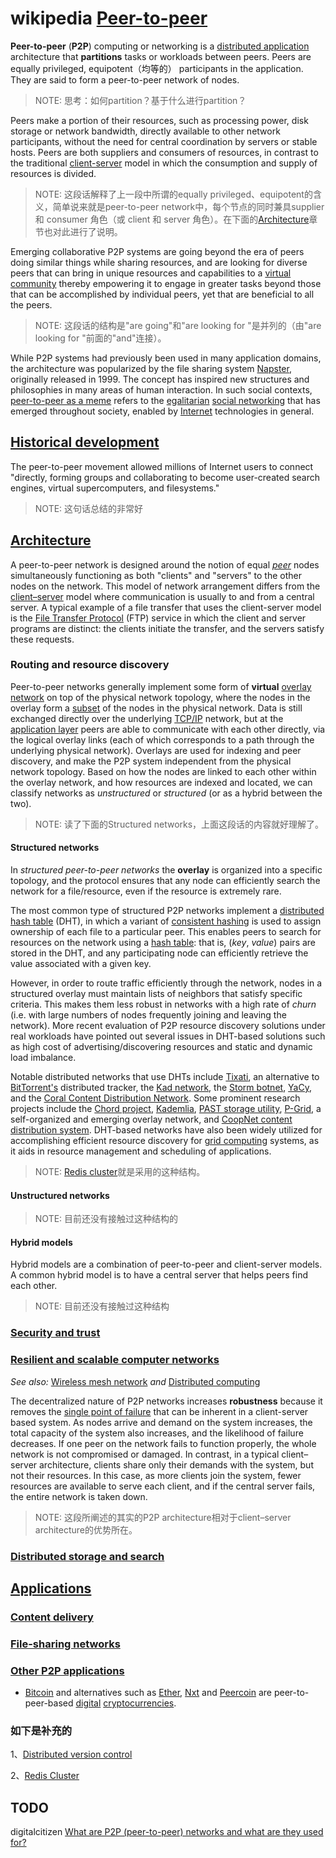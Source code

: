 # wikipedia [Peer-to-peer](https://en.wikipedia.org/wiki/Peer-to-peer)



**Peer-to-peer** (**P2P**) computing or networking is a [distributed application](https://en.wikipedia.org/wiki/Distributed_application) architecture that **partitions** tasks or workloads between peers. Peers are equally privileged, equipotent（均等的） participants in the application. They are said to form a peer-to-peer network of nodes.

> NOTE: 思考：如何partition？基于什么进行partition？

Peers make a portion of their resources, such as processing power, disk storage or network bandwidth, directly available to other network participants, without the need for central coordination by servers or stable hosts. Peers are both suppliers and consumers of resources, in contrast to the traditional [client-server](https://en.wikipedia.org/wiki/Client-server) model in which the consumption and supply of resources is divided. 

> NOTE: 这段话解释了上一段中所谓的equally privileged、equipotent的含义，简单说来就是peer-to-peer network中，每个节点的同时兼具supplier 和 consumer 角色（或 client 和 server 角色）。在下面的[Architecture](https://en.wikipedia.org/wiki/Peer-to-peer#Architecture)章节也对此进行了说明。

Emerging collaborative P2P systems are going beyond the era of peers doing similar things while sharing resources, and are looking for diverse peers that can bring in unique resources and capabilities to a [virtual community](https://en.wikipedia.org/wiki/Virtual_community) thereby empowering it to engage in greater tasks beyond those that can be accomplished by individual peers, yet that are beneficial to all the peers. 

> NOTE: 这段话的结构是"are going"和"are looking for "是并列的（由"are looking for "前面的"and"连接）。

While P2P systems had previously been used in many application domains, the architecture was popularized by the file sharing system [Napster](https://en.wikipedia.org/wiki/Napster), originally released in 1999. The concept has inspired new structures and philosophies in many areas of human interaction. In such social contexts, [peer-to-peer as a meme](https://en.wikipedia.org/wiki/Peer-to-peer_(meme)) refers to the [egalitarian](https://en.wikipedia.org/wiki/Egalitarianism) [social networking](https://en.wikipedia.org/wiki/Social_network) that has emerged throughout society, enabled by [Internet](https://en.wikipedia.org/wiki/Internet) technologies in general.

## [Historical development](https://en.wikipedia.org/wiki/Peer-to-peer#Historical_development)

The peer-to-peer movement allowed millions of Internet users to connect "directly, forming groups and collaborating to become user-created search engines, virtual supercomputers, and filesystems."

> NOTE: 这句话总结的非常好



## [Architecture](https://en.wikipedia.org/wiki/Peer-to-peer#Architecture)

A peer-to-peer network is designed around the notion of equal *[peer](https://en.wikipedia.org/wiki/Peer_group_(computer_networking))* nodes simultaneously functioning as both "clients" and "servers" to the other nodes on the network. This model of network arrangement differs from the [client–server](https://en.wikipedia.org/wiki/Client–server) model where communication is usually to and from a central server. A typical example of a file transfer that uses the client-server model is the [File Transfer Protocol](https://en.wikipedia.org/wiki/File_Transfer_Protocol) (FTP) service in which the client and server programs are distinct: the clients initiate the transfer, and the servers satisfy these requests.

### Routing and resource discovery

Peer-to-peer networks generally implement some form of **virtual** [overlay network](https://en.wikipedia.org/wiki/Overlay_network) on top of the physical network topology, where the nodes in the overlay form a [subset](https://en.wikipedia.org/wiki/Subset) of the nodes in the physical network. Data is still exchanged directly over the underlying [TCP/IP](https://en.wikipedia.org/wiki/TCP/IP) network, but at the [application layer](https://en.wikipedia.org/wiki/Application_layer) peers are able to communicate with each other directly, via the logical overlay links (each of which corresponds to a path through the underlying physical network). Overlays are used for indexing and peer discovery, and make the P2P system independent from the physical network topology. Based on how the nodes are linked to each other within the overlay network, and how resources are indexed and located, we can classify networks as *unstructured* or *structured* (or as a hybrid between the two).

> NOTE: 读了下面的Structured networks，上面这段话的内容就好理解了。

#### Structured networks

In *structured peer-to-peer networks* the **overlay** is organized into a specific topology, and the protocol ensures that any node can efficiently search the network for a file/resource, even if the resource is extremely rare.

The most common type of structured P2P networks implement a [distributed hash table](https://en.wikipedia.org/wiki/Distributed_hash_table) (DHT), in which a variant of [consistent hashing](https://en.wikipedia.org/wiki/Consistent_hashing) is used to assign ownership of each file to a particular peer. This enables peers to search for resources on the network using a [hash table](https://en.wikipedia.org/wiki/Hash_table): that is, (*key*, *value*) pairs are stored in the DHT, and any participating node can efficiently retrieve the value associated with a given key. 

However, in order to route traffic efficiently through the network, nodes in a structured overlay must maintain lists of neighbors that satisfy specific criteria. This makes them less robust in networks with a high rate of *churn* (i.e. with large numbers of nodes frequently joining and leaving the network). More recent evaluation of P2P resource discovery solutions under real workloads have pointed out several issues in DHT-based solutions such as high cost of advertising/discovering resources and static and dynamic load imbalance.

Notable distributed networks that use DHTs include [Tixati](https://en.wikipedia.org/wiki/Tixati), an alternative to [BitTorrent's](https://en.wikipedia.org/wiki/BitTorrent_(protocol)) distributed tracker, the [Kad network](https://en.wikipedia.org/wiki/Kad_network), the [Storm botnet](https://en.wikipedia.org/wiki/Storm_botnet), [YaCy](https://en.wikipedia.org/wiki/YaCy), and the [Coral Content Distribution Network](https://en.wikipedia.org/wiki/Coral_Content_Distribution_Network). Some prominent research projects include the [Chord project](https://en.wikipedia.org/wiki/Chord_(peer-to-peer)), [Kademlia](https://en.wikipedia.org/wiki/Kademlia), [PAST storage utility](https://en.wikipedia.org/wiki/PAST_storage_utility), [P-Grid](https://en.wikipedia.org/wiki/P-Grid), a self-organized and emerging overlay network, and [CoopNet content distribution system](https://en.wikipedia.org/wiki/CoopNet_content_distribution_system). DHT-based networks have also been widely utilized for accomplishing efficient resource discovery for [grid computing](https://en.wikipedia.org/wiki/Grid_computing) systems, as it aids in resource management and scheduling of applications.

> NOTE: [Redis cluster](https://redis.io/documentation)就是采用的这种结构。

#### Unstructured networks

> NOTE: 目前还没有接触过这种结构的

#### Hybrid models

Hybrid models are a combination of peer-to-peer and client-server models. A common hybrid model is to have a central server that helps peers find each other. 

> NOTE: 目前还没有接触过这种结构

### [Security and trust](https://en.wikipedia.org/wiki/Peer-to-peer#Security_and_trust)



### [Resilient and scalable computer networks](https://en.wikipedia.org/wiki/Peer-to-peer#Resilient_and_scalable_computer_networks)

*See also:* [Wireless mesh network](https://en.wikipedia.org/wiki/Wireless_mesh_network) *and* [Distributed computing](https://en.wikipedia.org/wiki/Distributed_computing)

The decentralized nature of P2P networks increases **robustness** because it removes the [single point of failure](https://en.wikipedia.org/wiki/Reliability_engineering) that can be inherent in a client-server based system. As nodes arrive and demand on the system increases, the total capacity of the system also increases, and the likelihood of failure decreases. If one peer on the network fails to function properly, the whole network is not compromised or damaged. In contrast, in a typical client–server architecture, clients share only their demands with the system, but not their resources. In this case, as more clients join the system, fewer resources are available to serve each client, and if the central server fails, the entire network is taken down.

> NOTE: 这段所阐述的其实的P2P architecture相对于client–server architecture的优势所在。

### [Distributed storage and search](https://en.wikipedia.org/wiki/Peer-to-peer#Distributed_storage_and_search)



## [Applications](https://en.wikipedia.org/wiki/Peer-to-peer#Applications)

### [Content delivery](https://en.wikipedia.org/wiki/Peer-to-peer#Content_delivery)

### [File-sharing networks](https://en.wikipedia.org/wiki/Peer-to-peer#File-sharing_networks)

### [Other P2P applications](https://en.wikipedia.org/wiki/Peer-to-peer#Other_P2P_applications)

- [Bitcoin](https://en.wikipedia.org/wiki/Bitcoin) and alternatives such as [Ether](https://en.wikipedia.org/wiki/Ether_(cryptocurrency)), [Nxt](https://en.wikipedia.org/wiki/Nxt) and [Peercoin](https://en.wikipedia.org/wiki/Peercoin) are peer-to-peer-based [digital](https://en.wikipedia.org/wiki/Digital_currency) [cryptocurrencies](https://en.wikipedia.org/wiki/Cryptocurrency).



### 如下是补充的

1、[Distributed version control](https://en.wikipedia.org/wiki/Distributed_version_control)

2、[Redis Cluster](https://redis.io/documentation)



## TODO

digitalcitizen [What are P2P (peer-to-peer) networks and what are they used for?](https://www.digitalcitizen.life/what-is-p2p-peer-to-peer/)